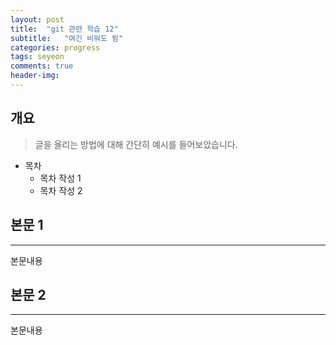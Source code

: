 ```yaml
---
layout: post
title:  "git 관련 학습 12"
subtitle:   "여긴 비워도 됨"
categories: progress
tags: seyeon
comments: true
header-img: 
---
```


## 개요
> 글을 올리는 방법에 대해 간단히 예시를 들어보았습니다. 

- 목차
	- 목차 작성 1
	- 목차 작성 2 
  

## 본문 1
---
본문내용



## 본문 2
---
본문내용
